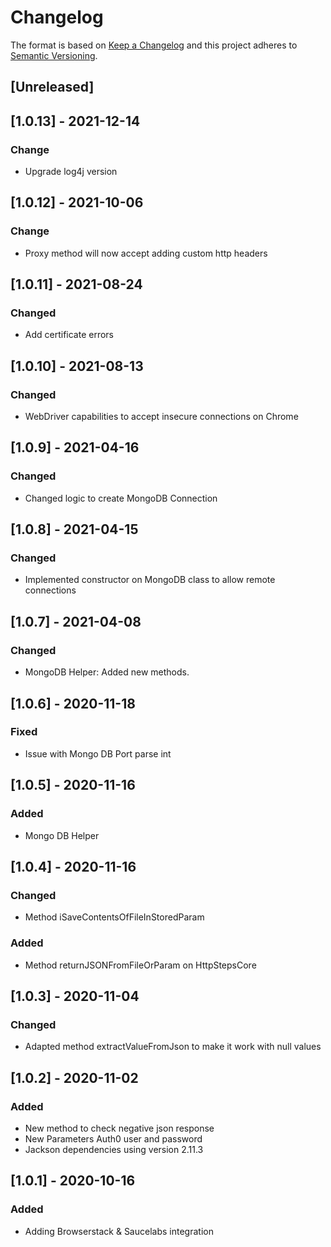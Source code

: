 # Changelog

The format is based on [Keep a Changelog](http://keepachangelog.com/en/1.0.0/)
and this project adheres to [Semantic Versioning](http://semver.org/spec/v2.0.0.html).

## [Unreleased]

## [1.0.13] - 2021-12-14
### Change
- Upgrade log4j version

## [1.0.12] - 2021-10-06
### Change
- Proxy method will now accept adding custom http headers

## [1.0.11] - 2021-08-24
### Changed
- Add certificate errors

## [1.0.10] - 2021-08-13
### Changed
- WebDriver capabilities to accept insecure connections on Chrome

## [1.0.9] - 2021-04-16
### Changed
- Changed logic to create MongoDB Connection

## [1.0.8] - 2021-04-15
### Changed
- Implemented constructor on MongoDB class to allow remote connections

## [1.0.7] - 2021-04-08
### Changed
- MongoDB Helper: Added new methods.

## [1.0.6] - 2020-11-18
### Fixed
- Issue with Mongo DB Port parse int

## [1.0.5] - 2020-11-16
### Added
- Mongo DB Helper

## [1.0.4] - 2020-11-16
### Changed
- Method iSaveContentsOfFileInStoredParam
### Added
- Method returnJSONFromFileOrParam on HttpStepsCore

## [1.0.3] - 2020-11-04
### Changed
- Adapted method extractValueFromJson to make it work with null values

## [1.0.2] - 2020-11-02
### Added
- New method to check negative json response
- New Parameters Auth0 user and password
- Jackson dependencies using version 2.11.3

## [1.0.1] - 2020-10-16
### Added
- Adding Browserstack & Saucelabs integration